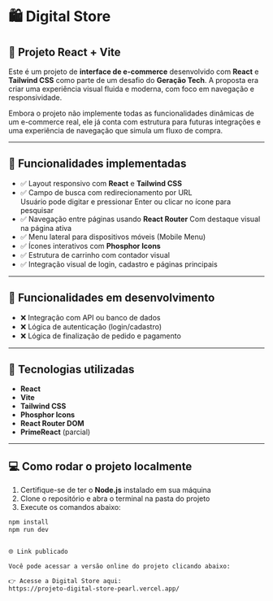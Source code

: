 # 🛍️ Digital Store


## 🚀 Projeto React + Vite

Este é um projeto de **interface de e-commerce** desenvolvido com **React** e **Tailwind CSS** como parte de um desafio do **Geração Tech**. A proposta era criar uma experiência visual fluida e moderna, com foco em navegação e responsividade.

Embora o projeto não implemente todas as funcionalidades dinâmicas de um e-commerce real, ele já conta com estrutura para futuras integrações e uma experiência de navegação que simula um fluxo de compra.

---

## 📌 Funcionalidades implementadas

- ✅ Layout responsivo com **React** e **Tailwind CSS**
- ✅ Campo de busca com redirecionamento por URL  
     Usuário pode digitar e pressionar Enter ou clicar no ícone para pesquisar
- ✅ Navegação entre páginas usando **React Router**
      Com destaque visual na página ativa
- ✅ Menu lateral para dispositivos móveis (Mobile Menu)
- ✅ Ícones interativos com **Phosphor Icons**
- ✅ Estrutura de carrinho com contador visual
- ✅ Integração visual de login, cadastro e páginas principais

---

## 🔄 Funcionalidades em desenvolvimento

- ❌ Integração com API ou banco de dados
- ❌ Lógica de autenticação (login/cadastro)
- ❌ Lógica de finalização de pedido e pagamento

---

## 🧰 Tecnologias utilizadas

-  **React**
-  **Vite**
-  **Tailwind CSS**
-  **Phosphor Icons**
-  **React Router DOM**
-  **PrimeReact** (parcial)

---

## 💻 Como rodar o projeto localmente

1. Certifique-se de ter o **Node.js** instalado em sua máquina
2. Clone o repositório e abra o terminal na pasta do projeto
3. Execute os comandos abaixo:

```bash
npm install
npm run dev


🌐 Link publicado

Você pode acessar a versão online do projeto clicando abaixo:

👉 Acesse a Digital Store aqui:
https://projeto-digital-store-pearl.vercel.app/